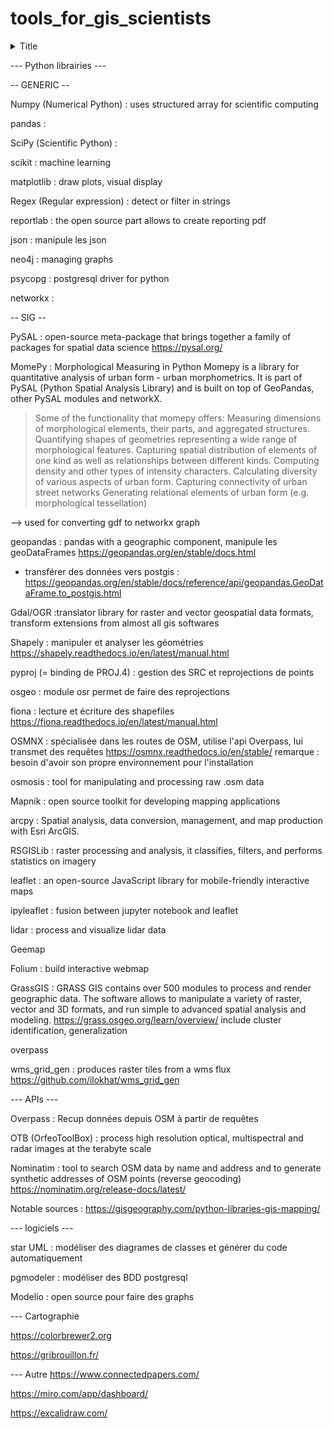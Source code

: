 # tools_for_gis_scientists

<details>
  <summary>Title</summary>
  
  Spoiler text.
</details>

--- Python librairies ---

-- GENERIC --

Numpy (Numerical Python) : uses structured array for scientific computing

pandas : 

SciPy (Scientific Python) : 

scikit : machine learning

matplotlib : draw plots, visual display

Regex (Regular expression) : detect or filter in strings

reportlab : the open source part allows to create reporting pdf

json : manipule les json

neo4j : managing graphs

psycopg : postgresql driver for python

networkx :

-- SIG --

PySAL : open-source meta-package that brings together a family of packages for spatial data science
https://pysal.org/

MomePy : Morphological Measuring in Python
Momepy is a library for quantitative analysis of urban form - urban morphometrics. It is part of PySAL (Python Spatial Analysis Library) and is built on top of GeoPandas, other PySAL modules and networkX.

> Some of the functionality that momepy offers:
> Measuring dimensions of morphological elements, their parts, and aggregated structures.
> Quantifying shapes of geometries representing a wide range of morphological features.
> Capturing spatial distribution of elements of one kind as well as relationships between different kinds.
> Computing density and other types of intensity characters.
> Calculating diversity of various aspects of urban form.
> Capturing connectivity of urban street networks
> Generating relational elements of urban form (e.g. morphological tessellation)

--> used for converting gdf to networkx graph


geopandas : pandas with a geographic component, manipule les geoDataFrames
https://geopandas.org/en/stable/docs.html
- transférer des données vers postgis : https://geopandas.org/en/stable/docs/reference/api/geopandas.GeoDataFrame.to_postgis.html

Gdal/OGR :translator library for raster and vector geospatial data formats, transform extensions from almost all gis softwares

Shapely : manipuler et analyser les géométries
https://shapely.readthedocs.io/en/latest/manual.html

pyproj (= binding de PROJ.4) : gestion des SRC et reprojections de points

osgeo : module osr permet de faire des reprojections

fiona : lecture et écriture des shapefiles
https://fiona.readthedocs.io/en/latest/manual.html

OSMNX : spécialisée dans les routes de OSM, utilise l'api Overpass, lui transmet des requêtes
https://osmnx.readthedocs.io/en/stable/
remarque : besoin d'avoir son propre environnement pour l'installation

osmosis : tool for manipulating and processing raw .osm data

Mapnik : open source toolkit for developing mapping applications 

arcpy : Spatial analysis, data conversion, management, and map production with Esri ArcGIS.

RSGISLib : raster processing and analysis, it classifies, filters, and performs statistics on imagery

leaflet : an open-source JavaScript library for mobile-friendly interactive maps

ipyleaflet : fusion between jupyter notebook and leaflet

lidar : process and visualize lidar data

Geemap

Folium : build interactive webmap

GrassGIS : GRASS GIS contains over 500 modules to process and render geographic data. The software allows to manipulate a variety of raster, vector and 3D formats, and run simple to advanced spatial analysis and modeling.
https://grass.osgeo.org/learn/overview/
include cluster identification, generalization

overpass

wms_grid_gen : produces raster tiles from a wms flux
https://github.com/ilokhat/wms_grid_gen



--- APIs ---

Overpass : Recup données depuis OSM à partir de requêtes

OTB (OrfeoToolBox) : process high resolution optical, multispectral and radar images at the terabyte scale

Nominatim : tool to search OSM data by name and address and to generate synthetic addresses of OSM points (reverse geocoding)
https://nominatim.org/release-docs/latest/


Notable sources :
https://gisgeography.com/python-libraries-gis-mapping/


--- logiciels ---

star UML : modéliser des diagrames de classes et générer du code automatiquement

pgmodeler : modéliser des BDD postgresql

Modelio : open source pour faire des graphs


--- Cartographie

https://colorbrewer2.org

https://gribrouillon.fr/


--- Autre
https://www.connectedpapers.com/

https://miro.com/app/dashboard/

https://excalidraw.com/
